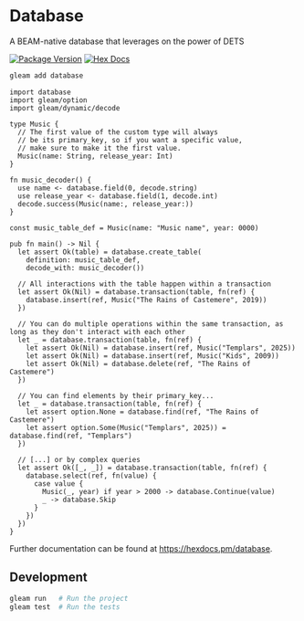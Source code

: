 # Database

A BEAM-native database that leverages on the power of DETS

[![Package Version](https://img.shields.io/hexpm/v/database)](https://hex.pm/packages/database)
[![Hex Docs](https://img.shields.io/badge/hex-docs-ffaff3)](https://hexdocs.pm/database/)

```sh
gleam add database
```
```gleam
import database
import gleam/option
import gleam/dynamic/decode

type Music {
  // The first value of the custom type will always
  // be its primary_key, so if you want a specific value,
  // make sure to make it the first value.
  Music(name: String, release_year: Int)
}

fn music_decoder() {
  use name <- database.field(0, decode.string)
  use release_year <- database.field(1, decode.int)
  decode.success(Music(name:, release_year:))
}

const music_table_def = Music(name: "Music name", year: 0000)

pub fn main() -> Nil {
  let assert Ok(table) = database.create_table(
    definition: music_table_def, 
    decode_with: music_decoder())

  // All interactions with the table happen within a transaction
  let assert Ok(Nil) = database.transaction(table, fn(ref) {
    database.insert(ref, Music("The Rains of Castemere", 2019))
  })

  // You can do multiple operations within the same transaction, as long as they don't interact with each other
  let _ = database.transaction(table, fn(ref) {
    let assert Ok(Nil) = database.insert(ref, Music("Templars", 2025))
    let assert Ok(Nil) = database.insert(ref, Music("Kids", 2009))
    let assert Ok(Nil) = database.delete(ref, "The Rains of Castemere")
  })

  // You can find elements by their primary_key...
  let _ = database.transaction(table, fn(ref) {
    let assert option.None = database.find(ref, "The Rains of Castemere")
    let assert option.Some(Music("Templars", 2025)) = database.find(ref, "Templars")
  })

  // [...] or by complex queries
  let assert Ok([_, _]) = database.transaction(table, fn(ref) {
    database.select(ref, fn(value) {
      case value {
        Music(_, year) if year > 2000 -> database.Continue(value)
        _ -> database.Skip
      }
    })
  })
}
```

Further documentation can be found at <https://hexdocs.pm/database>.

## Development

```sh
gleam run   # Run the project
gleam test  # Run the tests
```
